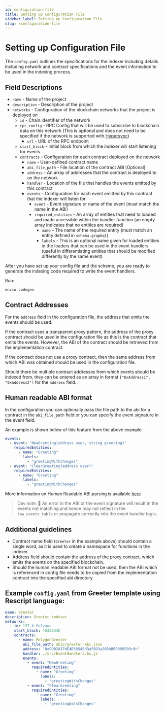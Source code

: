 ```yaml
---
id: configuration-file
title: Setting up Configuration File
sidebar_label: Setting up Configuration File
slug: /configuration-file
---
```


# Setting up Configuration File

The `config.yaml` outlines the specifications for the indexer including details including network and contract specifications and the event information to be used in the indexing process.

## Field Descriptions

- `name` - Name of the project
- `description` - Description of the project
- `networks` - Configuration of the blockchain networks that the project is deployed on
  - `id` - Chain identifier of the network
  - `rpc_config` - RPC Config that will be used to subscribe to blockchain data on this network (This is optional and does not need to be specified if the network is supported with [Hypersync](./hypersync.md))
    - `url` - URL of the RPC endpoint
  - `start_block` - Initial block from which the indexer will start listening for events
  - `contracts` - Configuration for each contract deployed on the network
    - `name` - User-defined contract name
    - `abi_file_path` - File location of the contract ABI [Optional]
    - `address` - An array of addresses that the contract is deployed to on the network
    - `handler` - Location of the file that handles the events emitted by this contract
    - `events` - Configuration for each event emitted by this contract that the indexer will listen for
      - `event` - Event signature or name of the event (must match the name in the ABI)
      - `required_entities` - An array of entities that need to loaded and made accessible within the handler function (an empty array indicates that no entities are required)
        - `name` - The name of the required entity (must match an entity defined in `schema.graphql`)
        - `labels` - This is an optional name given for loaded entities in the loaders that can be used in the event handlers (useful in differentiating entities that should be modified differently by the same event)

After you have set up your config file and the scheme, you are ready to generate the indexing code required to write the event handlers.

Run:

```bash
envio codegen
```

## Contract Addresses

For the `address` field in the configuration file, the address that emits the events should be used.

If the contract uses a transparent proxy pattern, the address of the proxy contract should be used in the configuration file as this is the contract that emits the events.
However, the ABI of the contract should be retrieved from the implementation contract.

If the contract does not use a proxy contract, then the same address from which ABI was obtained should be used in the configuration file.

Should there be multiple contract addresses from which events should be indexed from, they can be entered as an array in format `["0xAddress1", "0xAddress2"]` for the `address` field.

## Human readable ABI format

In the configuration you can optionally pass the file path to the abi for a contract in the `abi_file_path` field or you can specify the event signature in the event field.

An example is shown below of this feature from the above example

```yaml
events:
  - event: "NewGreeting(address user, string greeting)"
    requiredEntities:
      - name: "Greeting"
        labels:
          - "greetingWithChanges"
  - event: "ClearGreeting(address user)"
    requiredEntities:
      - name: "Greeting"
        labels:
          - "greetingWithChanges"
```

More information on Human Readable ABI parsing is available [here](https://docs.rs/ethers-core/latest/ethers_core/abi/struct.AbiParser.html)

> Dev note: 📢 An error in the ABI or the event signature will result in the events not matching and hence may not reflect in the `raw_events_table` or propagate correctly into the event handler logic.

## Additional guidelines

- Contract name field (`Greeter` in the example above) should contain a single word, as it is used to create a namespace for functions in the indexer.
- Address field should contain the address of the proxy contract, which emits the events on the specified blockchain.
- Should the human readable ABI format not be used, then the ABI which is referenced in config file needs to be copied from the implementation contract into the specified abi directory.

## Example `config.yaml` from Greeter template using Rescript language:

```yaml
name: Greeter
description: Greeter indexer
networks:
  - id: 137 # Polygon
    start_block: 45336336
    contracts:
      - name: PolygonGreeter
        abi_file_path: abis/greeter-abi.json
        address: "0x9D02A17dE4E68545d3a58D3a20BbBE0399E05c9c"
        handler: ./src/EventHandlers.bs.js
        events:
          - event: "NewGreeting"
            requiredEntities:
              - name: "Greeting"
                labels:
                  - "greetingWithChanges"
          - event: "ClearGreeting"
            requiredEntities:
              - name: "Greeting"
                labels:
                  - "greetingWithChanges"
```
